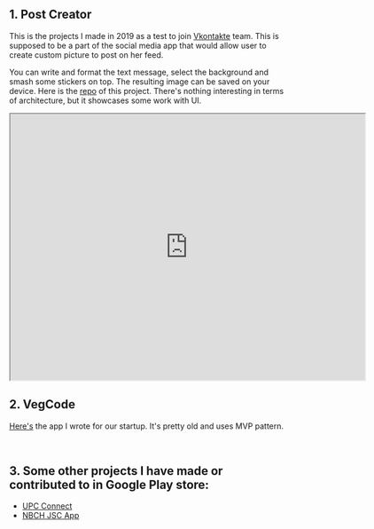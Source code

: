 ## 1. Post Creator
This is the projects I made in 2019 as a test to join [Vkontakte](https://vk.com/) team. This is supposed to be a part of the social media app that would allow user to create custom picture to post on her feed.

You can write and format the text message, select the background and smash some stickers on top. The resulting image can be saved on your device. 
Here is the [repo](https://github.com/Yennefer/PostCreator) of this project. There's nothing interesting in terms of architecture, but it showcases some work with UI.

<iframe src="https://drive.google.com/file/d/1SaLkZBPrwwK7vI-jJNecWzgoJFT6AMBI/preview" width="640" height="480" allow="autoplay"></iframe>

<br />

## 2. VegCode
[Here's](https://bitbucket.org/Maghelyen/vegcode) the app I wrote for our startup. It's pretty old and uses MVP pattern.

<br />

## 3. Some other projects I have made or contributed to in Google Play store:
- [UPC Connect](https://play.google.com/store/apps/details?id=ch.upc.connect.android.release&hl=en&gl=US)
- [NBCH JSC App](https://play.google.com/store/apps/details?id=ru.nbki.app)
